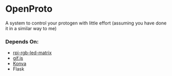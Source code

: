 # OpenProto
A system to control your protogen with little effort (assuming you have done it in a similar way to me)

### Depends On:
- [rpi-rgb-led-matrix](https://github.com/hzeller/rpi-rgb-led-matrix)
- [gif.js](https://github.com/jnordberg/gif.js)
- [Konva](https://github.com/konvajs/konva)
- Flask
